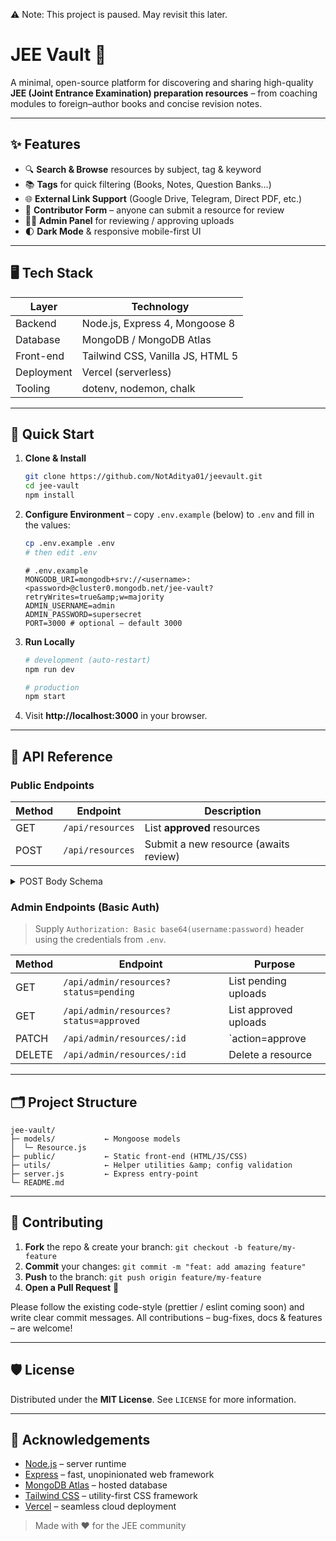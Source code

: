 ⚠️ Note: This project is paused. May revisit this later.

# JEE Vault 🚀

A minimal, open-source platform for discovering and sharing high-quality **JEE (Joint Entrance Examination) preparation resources** – from coaching modules to foreign–author books and concise revision notes.

---

## ✨ Features

- 🔍 **Search &amp; Browse** resources by subject, tag &amp; keyword
- 📚 **Tags** for quick filtering (Books, Notes, Question Banks…)
- 🌐 **External Link Support** (Google Drive, Telegram, Direct PDF, etc.)
- 📝 **Contributor Form** – anyone can submit a resource for review
- 🧑‍💼 **Admin Panel** for reviewing / approving uploads
- 🌓 **Dark Mode** &amp; responsive mobile-first UI

---

## 🖥️ Tech Stack

| Layer       | Technology |
|-------------|------------|
| Backend     | Node.js, Express 4, Mongoose 8 |
| Database    | MongoDB / MongoDB Atlas |
| Front-end   | Tailwind CSS, Vanilla JS, HTML 5 |
| Deployment  | Vercel (serverless) |
| Tooling     | dotenv, nodemon, chalk |

---

## 🚀 Quick Start

1. **Clone &amp; Install**

   ```bash
   git clone https://github.com/NotAditya01/jeevault.git
   cd jee-vault
   npm install
   ```

2. **Configure Environment** – copy `.env.example` (below) to `.env` and fill in the values:

   ```bash
   cp .env.example .env
   # then edit .env
   ```

   ```dotenv
   # .env.example
   MONGODB_URI=mongodb+srv://<username>:<password>@cluster0.mongodb.net/jee-vault?retryWrites=true&amp;w=majority
   ADMIN_USERNAME=admin
   ADMIN_PASSWORD=supersecret
   PORT=3000 # optional – default 3000
   ```

3. **Run Locally**

   ```bash
   # development (auto-restart)
   npm run dev

   # production
   npm start
   ```

4. Visit **http://localhost:3000** in your browser.

---

## 📡 API Reference

### Public Endpoints

| Method | Endpoint           | Description                          |
|--------|--------------------|--------------------------------------|
| GET    | `/api/resources`   | List **approved** resources          |
| POST   | `/api/resources`   | Submit a new resource (awaits review) |

<details>
<summary>POST Body Schema</summary>

```json5
{
  "title": "Physics Galaxy Mechanics",
  "description": "Comprehensive notes on rotational motion",
  "subject": "Physics",
  "tag": "notes",           // one of [ "notes", "books" ]
  "url": "https://drive.google.com/file/d/...",
  "uploadedBy": "John Doe"  // optional
}
```
</details>

### Admin Endpoints (Basic Auth)

> Supply `Authorization: Basic base64(username:password)` header using the credentials from `.env`.

| Method | Endpoint                               | Purpose                     |
|--------|----------------------------------------|-----------------------------|
| GET    | `/api/admin/resources?status=pending`  | List pending uploads        |
| GET    | `/api/admin/resources?status=approved` | List approved uploads       |
| PATCH  | `/api/admin/resources/:id`             | `action=approve|reject|update` |
| DELETE | `/api/admin/resources/:id`             | Delete a resource           |

---

## 🗂️ Project Structure

```
jee-vault/
├─ models/           ← Mongoose models
│  └─ Resource.js
├─ public/           ← Static front-end (HTML/JS/CSS)
├─ utils/            ← Helper utilities &amp; config validation
├─ server.js         ← Express entry-point
└─ README.md
```

---

## 🤝 Contributing

1. **Fork** the repo &amp; create your branch: `git checkout -b feature/my-feature`  
2. **Commit** your changes: `git commit -m "feat: add amazing feature"`  
3. **Push** to the branch: `git push origin feature/my-feature`  
4. **Open a Pull Request** 🚀

Please follow the existing code-style (prettier / eslint coming soon) and write clear commit messages. All contributions – bug-fixes, docs &amp; features – are welcome!

---

## 🛡️ License

Distributed under the **MIT License**. See `LICENSE` for more information.

---

## 🙏 Acknowledgements

- [Node.js](https://nodejs.org) – server runtime  
- [Express](https://expressjs.com) – fast, unopinionated web framework  
- [MongoDB Atlas](https://www.mongodb.com/cloud/atlas) – hosted database  
- [Tailwind CSS](https://tailwindcss.com) – utility-first CSS framework  
- [Vercel](https://vercel.com) – seamless cloud deployment  

> Made with ❤️ for the JEE community
